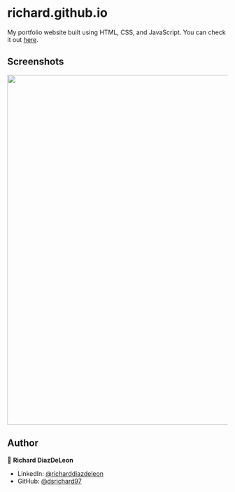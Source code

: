 # richard.github.io

My portfolio website built using HTML, CSS, and JavaScript. You can check it out [here](https://dsrichard97.github.io/web/).



## Screenshots

<p float="center">
    <img src="https://github.com/arasgungore/arasgungore.github.io/blob/main/Screenshots/2.png" width="800">
</p>



## Author

👤 **Richard DiazDeLeon**

* LinkedIn: [@richarddiazdeleon](https://www.linkedin.com/in/richard-d-740b2a24b)
* GitHub: [@dsrichard97](https://github.com/dsrichard97)
